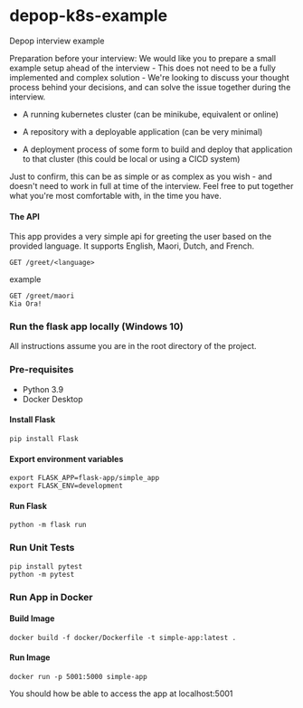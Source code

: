 # depop-k8s-example
Depop interview example

Preparation before your interview: We would like you to prepare a small example setup ahead of the interview - This does not need to be a fully implemented and complex solution - We're looking to discuss your thought process behind your decisions, and can solve the issue together during the interview.

* A running kubernetes cluster (can be minikube, equivalent or online)

* A repository with a deployable application (can be very minimal)

* A deployment process of some form to build and deploy that application to that cluster (this could be local or using a CICD system)

Just to confirm, this can be as simple or as complex as you wish - and doesn't need to work in full at time of the interview. Feel free to put together what you're most comfortable with, in the time you have.

#### The API 
This app provides a very simple api for greeting the user based on the provided language. It supports English, Maori, Dutch, and French. 

```
GET /greet/<language>
```

example
```
GET /greet/maori
Kia Ora!
```

### Run the flask app locally (Windows 10)
All instructions assume you are in the root directory of the project. 

### Pre-requisites 
* Python 3.9 
* Docker Desktop 


#### Install Flask
```
pip install Flask
```

#### Export environment variables
```
export FLASK_APP=flask-app/simple_app
export FLASK_ENV=development
```

#### Run Flask 
```
python -m flask run
```

### Run Unit Tests 

```
pip install pytest
python -m pytest
```

### Run App in Docker 

#### Build Image
```
docker build -f docker/Dockerfile -t simple-app:latest .
```

#### Run Image 
```
docker run -p 5001:5000 simple-app
```

You should how be able to access the app at localhost:5001




